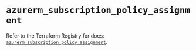# `azurerm_subscription_policy_assignment`

Refer to the Terraform Registry for docs: [`azurerm_subscription_policy_assignment`](https://registry.terraform.io/providers/hashicorp/azurerm/3.96.0/docs/resources/subscription_policy_assignment).
